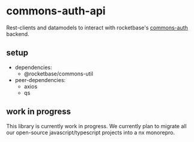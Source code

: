 # commons-auth-api

Rest-clients and datamodels to interact with rocketbase's [commons-auth](https://github.com/rocketbase-io/commons-auth) backend.

## setup

- dependencies:
  - @rocketbase/commons-util
- peer-dependencies:
  - axios
  - qs

## work in progress

This library is currently work in progress. We currently plan to migrate all our open-source javascript/typescript projects into a nx monorepro.
